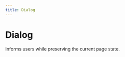 ```yaml
---
title: Dialog
---
```


<script setup>
import Dialog from "./demo/Dialog.vue"
</script>

# Dialog

Informs users while preserving the current page state.

<Dialog />

## API

```ts
import {dialog} from '@akrc/ringo';
import '@akrc/ringo/style/dialog/ant.css';

dialog({
    title: 'Error Occurred',
    text: 'You need to be logged in to continue.',
    primaryButton: {
        text: 'Primary',
        onClick: () => {},
        close: true,
    },
    secondaryButton: {
        text: 'Secondary',
        onClick: (close) => {
            if (1 === 1) close();
        },
    },
});
```

